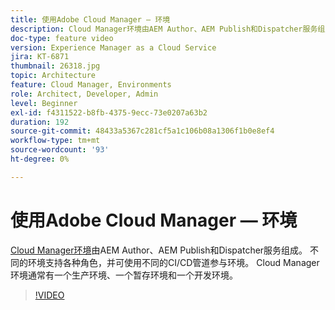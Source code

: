 ```yaml
---
title: 使用Adobe Cloud Manager — 环境
description: Cloud Manager环境由AEM Author、AEM Publish和Dispatcher服务组成。 不同的环境支持各种角色，并可使用不同的CI/CD管道参与环境。 Cloud Manager环境通常有一个生产环境、一个暂存环境和一个开发环境。
doc-type: feature video
version: Experience Manager as a Cloud Service
jira: KT-6871
thumbnail: 26318.jpg
topic: Architecture
feature: Cloud Manager, Environments
role: Architect, Developer, Admin
level: Beginner
exl-id: f4311522-b8fb-4375-9ecc-73e0207a63b2
duration: 192
source-git-commit: 48433a5367c281cf5a1c106b08a1306f1b0e8ef4
workflow-type: tm+mt
source-wordcount: '93'
ht-degree: 0%

---
```


# 使用Adobe Cloud Manager — 环境

[Cloud Manager环境](https://experienceleague.adobe.com/docs/experience-manager-cloud-manager/using/how-to-use/manage-your-environment.html)由AEM Author、AEM Publish和Dispatcher服务组成。 不同的环境支持各种角色，并可使用不同的CI/CD管道参与环境。 Cloud Manager环境通常有一个生产环境、一个暂存环境和一个开发环境。

>[!VIDEO](https://video.tv.adobe.com/v/26318?quality=12&learn=on)
